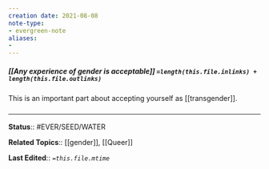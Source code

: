 ```yaml
---
creation date: 2021-08-08
note-type: 
- evergreen-note
aliases:
- 
---
```


##### [[Any experience of gender is acceptable]] `=length(this.file.inlinks) + length(this.file.outlinks)`

This is an important part about accepting yourself as [[transgender]].

### <hr class="footnote"/>

**Status**:: #EVER/SEED/WATER 

**Related Topics**:: [[gender]], [[Queer]]
	
**Last Edited**:: *`=this.file.mtime`*
